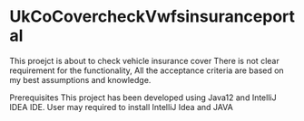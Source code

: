 # UkCoCovercheckVwfsinsuranceportal

This proejct is about to check vehicle insurance cover
There is not clear requirement for the functionality, All the acceptance criteria are based on my best assumptions and knowledge. 

Prerequisites
This project has been developed using Java12 and IntelliJ IDEA IDE. User may required to install IntelliJ Idea and JAVA
